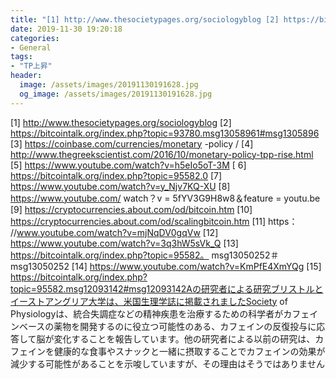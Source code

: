 ```yaml
---
title: "[1] http://www.thesocietypages.org/sociologyblog [2] https://bitcointalk.org/index.php?topic=93780.msg13058961#msg1305896 [3] https://coinbase.com/currencies/monetary -policy / [4] http://www.thegreekscientist.com/2016/10/monetary-policy-tpp-rise.html [5] https://www.youtube.com/watch?v=h5eIo5oT-3M [ 6] https://bitcointalk.org/index.php?topic=95582.0 [7] https://www.youtube.com/watch?v=y_Njv7KQ-XU [8] https://www.youtube.com/ watch？"
date: 2019-11-30 19:20:18
categories:
- General
tags:
- "TP上昇"
header:
  image: /assets/images/20191130191628.jpg
  og_image: /assets/images/20191130191628.jpg
---
```


[1] http://www.thesocietypages.org/sociologyblog [2] https://bitcointalk.org/index.php?topic=93780.msg13058961#msg1305896 [3] https://coinbase.com/currencies/monetary -policy / [4] http://www.thegreekscientist.com/2016/10/monetary-policy-tpp-rise.html [5] https://www.youtube.com/watch?v=h5eIo5oT-3M [ 6] https://bitcointalk.org/index.php?topic=95582.0 [7] https://www.youtube.com/watch?v=y_Njv7KQ-XU [8] https://www.youtube.com/ watch？v = 5fYV3G9H8w8＆feature = youtu.be [9] https://cryptocurrencies.about.com/od/bitcoin.htm [10] https://cryptocurrencies.about.com/od/scalingbitcoin.htm [11] https： //www.youtube.com/watch?v=mjNqDV0gqVw [12] https://www.youtube.com/watch?v=3q3hW5sVk_Q [13] https://bitcointalk.org/index.php?topic=95582。 msg13050252＃msg13050252 [14] https://www.youtube.com/watch?v=KmPfE4XmYQg [15] https://bitcointalk.org/index.php?topic=95582.msg12093142#msg12093142Aの研究者による研究ブリストルとイーストアングリア大学は、米国生理学誌に掲載されましたSociety of Physiologyは、統合失調症などの精神疾患を治療するための科学者がカフェインベースの薬物を開発するのに役立つ可能性のある、カフェインの反復投与に応答して脳が変化することを報告しています。他の研究者による以前の研究は、カフェインを健康的な食事やスナックと一緒に摂取することでカフェインの効果が減少する可能性があることを示唆していますが、その理由はそうではありません
